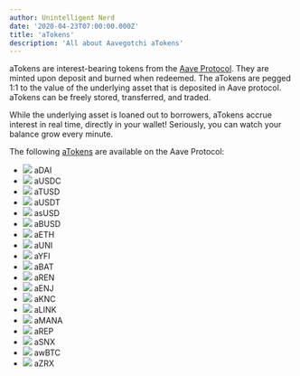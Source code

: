 ```yaml
---
author: Unintelligent Nerd
date: '2020-04-23T07:00:00.000Z'
title: 'aTokens'
description: 'All about Aavegotchi aTokens'
---
```


aTokens are interest-bearing tokens from the [Aave Protocol](https://aave.com). They are minted upon deposit and burned when redeemed. The aTokens are pegged 1:1 to the value of the underlying asset that is deposited in Aave protocol. aTokens can be freely stored, transferred, and traded. 

While the underlying asset is loaned out to borrowers, aTokens accrue interest in real time, directly in your wallet! Seriously, you can watch your balance grow every minute.

The following [aTokens](https://docs.aave.com/developers/deployed-contracts/deployed-contract-instances) are available on the Aave Protocol:

* <img class="atoken" src="/atokens/aDAI.svg"> aDAI
* <img class="atoken" src="/atokens/aUSDC.svg"> aUSDC
* <img class="atoken" src="/atokens/aTUSD.svg"> aTUSD
* <img class="atoken" src="/atokens/aUSDT.svg"> aUSDT
* <img class="atoken" src="/atokens/asUSD.svg"> asUSD
* <img class="atoken" src="/atokens/aBUSD.svg"> aBUSD
* <img class="atoken" src="/atokens/aETH.svg"> aETH
* <img class="atoken" src="/atokens/aUNI.svg"> aUNI
* <img class="atoken" src="/atokens/aYFI.svg"> aYFI
* <img class="atoken" src="/atokens/aBAT.svg"> aBAT
* <img class="atoken" src="/atokens/aREN.svg"> aREN
* <img class="atoken" src="/atokens/aENJ.svg"> aENJ
* <img class="atoken" src="/atokens/aKNC.svg"> aKNC
* <img class="atoken" src="/atokens/aLINK.svg"> aLINK
* <img class="atoken" src="/atokens/aMANA.svg"> aMANA
* <img class="atoken" src="/atokens/aREP.svg"> aREP
* <img class="atoken" src="/atokens/aSNX.svg"> aSNX
* <img class="atoken" src="/atokens/aWBTC.svg"> awBTC
* <img class="atoken" src="/atokens/aZRX.svg"> aZRX

